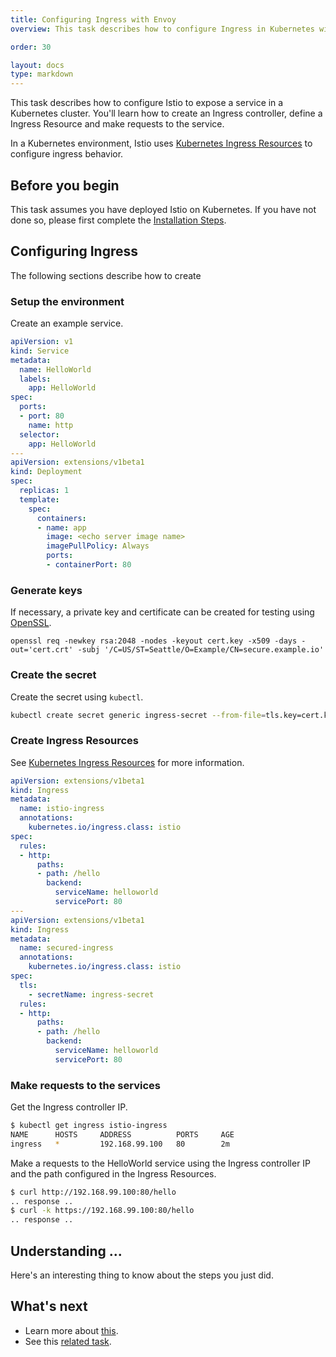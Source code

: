 ```yaml
---
title: Configuring Ingress with Envoy
overview: This task describes how to configure Ingress in Kubernetes with Envoy

order: 30

layout: docs
type: markdown
---
```


This task describes how to configure Istio to expose a service in a Kubernetes cluster.
You'll learn how to create an Ingress controller, define a Ingress Resource and make requests to the service.

In a Kubernetes environment, Istio uses [Kubernetes Ingress Resources](https://kubernetes.io/docs/concepts/services-networking/ingress/) to configure ingress behavior.   


## Before you begin

This task assumes you have deployed Istio on Kubernetes.  If you have not done so, please first complete
the [Installation Steps]({{site.bareurl}}/docs/tasks/istio-installation.html).

## Configuring Ingress

The following sections describe how to create 

### Setup the environment
Create an example service.

```yaml
apiVersion: v1
kind: Service
metadata:
  name: HelloWorld
  labels:
    app: HelloWorld
spec:
  ports:
  - port: 80
    name: http
  selector:
    app: HelloWorld
---
apiVersion: extensions/v1beta1
kind: Deployment
spec:
  replicas: 1
  template:
    spec:
      containers:
      - name: app
        image: <echo server image name>
        imagePullPolicy: Always
        ports:
        - containerPort: 80
```

### Generate keys
If necessary, a private key and certificate can be created for testing using [OpenSSL](https://www.openssl.org/).
```
openssl req -newkey rsa:2048 -nodes -keyout cert.key -x509 -days -out='cert.crt' -subj '/C=US/ST=Seattle/O=Example/CN=secure.example.io'
```

### Create the secret
Create the secret using `kubectl`.
```bash
kubectl create secret generic ingress-secret --from-file=tls.key=cert.key --from-file=tls.crt=cert.crt
```

### Create Ingress Resources
See [Kubernetes Ingress Resources](https://kubernetes.io/docs/concepts/services-networking/ingress/) for more information.

```yaml
apiVersion: extensions/v1beta1
kind: Ingress
metadata:
  name: istio-ingress
  annotations:
    kubernetes.io/ingress.class: istio
spec:
  rules:
  - http:
      paths:
      - path: /hello
        backend:
          serviceName: helloworld
          servicePort: 80
---
apiVersion: extensions/v1beta1
kind: Ingress
metadata:
  name: secured-ingress
  annotations:
    kubernetes.io/ingress.class: istio
spec:
  tls:
    - secretName: ingress-secret
  rules:
  - http:
      paths:
      - path: /hello
        backend:
          serviceName: helloworld
          servicePort: 80
```

### Make requests to the services

Get the Ingress controller IP.

```bash
$ kubectl get ingress istio-ingress
NAME      HOSTS     ADDRESS          PORTS     AGE
ingress   *         192.168.99.100   80        2m
```

Make a requests to the HelloWorld service using the Ingress controller IP and the path configured in the Ingress Resources.

```bash
$ curl http://192.168.99.100:80/hello
.. response ..
$ curl -k https://192.168.99.100:80/hello
.. response ..
```

## Understanding ...

Here's an interesting thing to know about the steps you just did.

## What's next
* Learn more about [this](...).
* See this [related task](...).